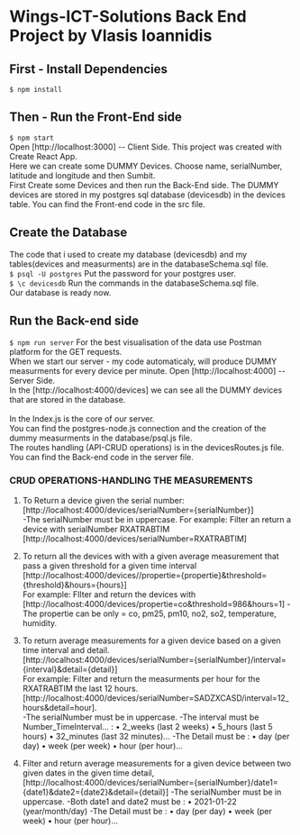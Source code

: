 # Wings-ICT-Solutions Back End Project by Vlasis Ioannidis

## First - Install Dependencies 
`$ npm install`

## Then - Run the Front-End side
`$ npm start` <br />
Open [http://localhost:3000] -- Client Side. This project was created with Create React App.<br />
Here we can create some DUMMY Devices. Choose name, serialNumber, latitude and longitude and then Sumbit. <br />
First Create some Devices and then run the Back-End side.
The DUMMY devices are stored in my postgres sql database (devicesdb) in the devices table.
You can find the Front-end code in the src file.

## Create the Database
The code that i used to create my database (devicesdb) and my tables(devices and measurments) are in the databaseSchema.sql file.<br />
`$ psql -U postgres` 
Put the password for your postgres user.<br />
`$ \c devicesdb`
Run the commands in the databaseSchema.sql file.<br />
Our database is ready now. <br />



## Run the Back-end side 
`$ npm run server` 
For the best visualisation of the data use Postman platform for the GET requests. <br />
When we start our server - my code automaticaly, will produce DUMMY measurments for every device per minute.
Open [http://localhost:4000] -- Server Side. <br />
In the [http://localhost:4000/devices] we can see all the DUMMY devices that are stored in the database. <br />
<br />
In the Index.js is the core of our server.<br />
You can find the postgres-node.js connection and the creation of the dummy measurments in the database/psql.js file.<br />
The routes handling (API-CRUD operations) is in the devicesRoutes.js file.<br />
You can find the Back-end code in the server file.

### CRUD OPERATIONS-HANDLING THE MEASUREMENTS

1. To Return a device given the serial number: [http://localhost:4000/devices/serialNumber={serialNumber}]  <br /> 
-The serialNumber must be in uppercase.
For example: Filter an return a device with serialNumber RXATRABTIM <br />
[http://localhost:4000/devices/serialNumber=RXATRABTIM] <br />

2. To return all the devices with with a given average measurement that pass a given threshold for a given time interval <br />
[http://localhost:4000/devices//propertie={propertie}&threshold={threshold}&hours={hours}] <br />
For example: FIlter and return the devices with  <br />
[http://localhost:4000/devices/propertie=co&threshold=986&hours=1]
-The propertie can be only = co, pm25, pm10, no2, so2, temperature, humidity. <br />

3. To return average measurements for a given device based on a given time interval and detail. <br />
[http://localhost:4000/devices/serialNumber={serialNumber}/interval={interval}&detail={detail}] <br />
For example: Filter and return the measurments per hour for the RXATRABTIM the last 12 hours. <br />
[http://localhost:4000/devices/serialNumber=SADZXCASD/interval=12_hours&detail=hour]. <br />
-The serialNumber must be in uppercase.
-The interval must be Number_TimeInterval... :
• 2_weeks (last 2 weeks)
• 5_hours (last 5 hours)
• 32_minutes (last 32 minutes)...
-The Detail must be :
• day (per day)
• week (per week)
• hour (per hour)...

4. Filter and return average measurements for a given device between two given dates in the given time detail, 
[http://localhost:4000/devices/serialNumber={serialNumber}/date1={date1}&date2={date2}&detail={detail}]
-The serialNumber must be in uppercase.
-Both date1 and date2 must be :
• 2021-01-22 (year/month/day)
-The Detail must be :
• day (per day)
• week (per week)
• hour (per hour)...
